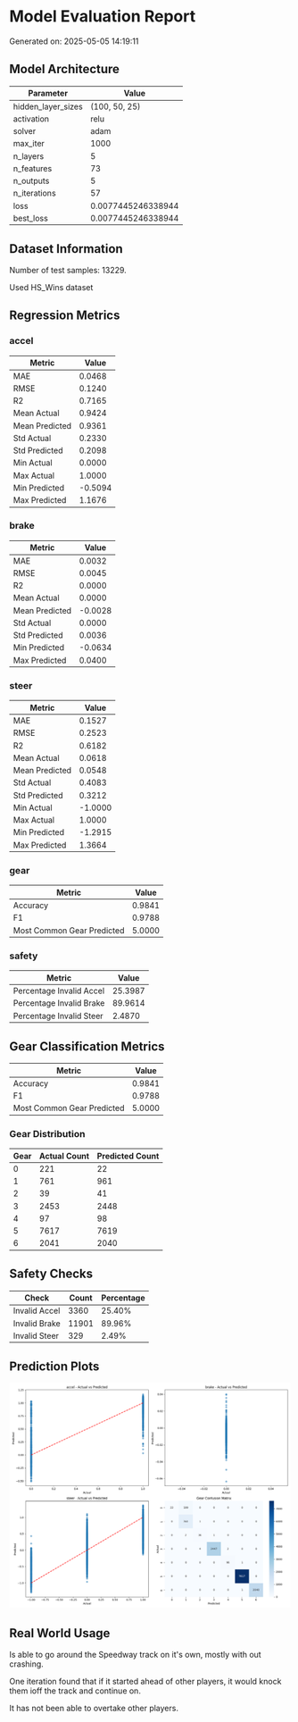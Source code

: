 # Model Evaluation Report

Generated on: 2025-05-05 14:19:11

## Model Architecture

| Parameter | Value |
|-----------|-------|
| hidden_layer_sizes | (100, 50, 25) |
| activation | relu |
| solver | adam |
| max_iter | 1000 |
| n_layers | 5 |
| n_features | 73 |
| n_outputs | 5 |
| n_iterations | 57 |
| loss | 0.0077445246338944 |
| best_loss | 0.0077445246338944 |

## Dataset Information

Number of test samples: 13229.

Used HS_Wins dataset

## Regression Metrics

### accel

| Metric | Value |
|--------|-------|
| MAE | 0.0468 |
| RMSE | 0.1240 |
| R2 | 0.7165 |
| Mean Actual | 0.9424 |
| Mean Predicted | 0.9361 |
| Std Actual | 0.2330 |
| Std Predicted | 0.2098 |
| Min Actual | 0.0000 |
| Max Actual | 1.0000 |
| Min Predicted | -0.5094 |
| Max Predicted | 1.1676 |

### brake

| Metric | Value |
|--------|-------|
| MAE | 0.0032 |
| RMSE | 0.0045 |
| R2 | 0.0000 |
| Mean Actual | 0.0000 |
| Mean Predicted | -0.0028 |
| Std Actual | 0.0000 |
| Std Predicted | 0.0036 |
| Min Predicted | -0.0634 |
| Max Predicted | 0.0400 |

### steer

| Metric | Value |
|--------|-------|
| MAE | 0.1527 |
| RMSE | 0.2523 |
| R2 | 0.6182 |
| Mean Actual | 0.0618 |
| Mean Predicted | 0.0548 |
| Std Actual | 0.4083 |
| Std Predicted | 0.3212 |
| Min Actual | -1.0000 |
| Max Actual | 1.0000 |
| Min Predicted | -1.2915 |
| Max Predicted | 1.3664 |

### gear

| Metric | Value |
|--------|-------|
| Accuracy | 0.9841 |
| F1 | 0.9788 |
| Most Common Gear Predicted | 5.0000 |

### safety

| Metric | Value |
|--------|-------|
| Percentage Invalid Accel | 25.3987 |
| Percentage Invalid Brake | 89.9614 |
| Percentage Invalid Steer | 2.4870 |

## Gear Classification Metrics

| Metric | Value |
|--------|-------|
| Accuracy | 0.9841 |
| F1 | 0.9788 |
| Most Common Gear Predicted | 5.0000 |

### Gear Distribution

| Gear | Actual Count | Predicted Count |
|------|--------------|-----------------|
| 0 | 221 | 22 |
| 1 | 761 | 961 |
| 2 | 39 | 41 |
| 3 | 2453 | 2448 |
| 4 | 97 | 98 |
| 5 | 7617 | 7619 |
| 6 | 2041 | 2040 |

## Safety Checks

| Check | Count | Percentage |
|-------|-------|------------|
| Invalid Accel | 3360 | 25.40% |
| Invalid Brake | 11901 | 89.96% |
| Invalid Steer | 329 | 2.49% |

## Prediction Plots

![Prediction Plots](evaluation_plots.png)

## Real World Usage 
Is able to go around the Speedway track on it's own, mostly with out crashing.

One iteration found that if it started ahead of other players, it would knock them ioff the track and continue on.

It has not been able to overtake other players.
